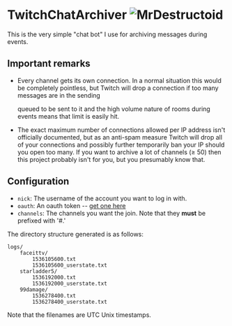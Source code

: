 TwitchChatArchiver ![MrDestructoid][0]
===

This is the very simple "chat bot" I use for archiving messages during events.

## Important remarks
* Every channel gets its own connection. In a normal situation this would be
    completely pointless, but Twitch will drop a connection if too many
    messages are in the sending
    
    queued to be sent to it and the high volume nature of rooms
    during events means that limit is easily hit.
* The exact maximum number of connections allowed per IP address isn't
    officially documented, but as an anti-spam measure Twitch will drop all of
    your connections and possibly further temporarily ban your IP should you
    open too many. If you want to archive a lot of channels (≥ 50) then
    this project probably isn't for you, but you presumably know that.

## Configuration

* `nick`: The username of the account you want to log in with.
* `oauth`: An oauth token -- [get one here][1]
* `channels`: The channels you want the join. Note that they **must** be
    prefixed with '#.'

The directory structure generated is as follows:

    logs/
        faceittv/
            1536105600.txt
            1536105600_userstate.txt
        starladder5/
            1536192000.txt
            1536192000_userstate.txt
        99damage/
            1536278400.txt
            1536278400_userstate.txt

Note that the filenames are UTC Unix timestamps.

[0]: https://static-cdn.jtvnw.net/emoticons/v1/28/1.0
[1]: https://twitchapps.com/tmi/
[2]: https://dev.twitch.tv/docs/irc/tags/#privmsg-twitch-tags
[3]: https://dev.twitch.tv/docs/irc/tags/#usernotice-twitch-tags

